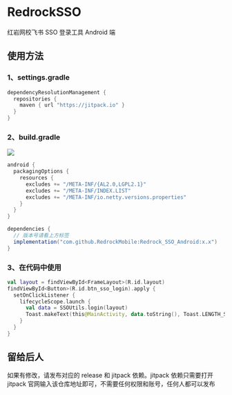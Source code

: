 # RedrockSSO
 红岩网校飞书 SSO 登录工具 Android 端
 
## 使用方法
### 1、settings.gradle
```groovy
dependencyResolutionManagement {
  repositories {
    maven { url "https://jitpack.io" }
  }
}
```

### 2、build.gradle
[![](https://jitpack.io/v/RedrockMobile/Redrock_SSO_Android.svg)](https://jitpack.io/#RedrockMobile/Redrock_SSO_Android)
```groovy
android {
  packagingOptions {
    resources {
      excludes += "/META-INF/{AL2.0,LGPL2.1}"
      excludes += "/META-INF/INDEX.LIST"
      excludes += "/META-INF/io.netty.versions.properties"
    }
  }
}

dependencies {
  // 版本号请看上方标签
  implementation("com.github.RedrockMobile:Redrock_SSO_Android:x.x")
}
```

### 3、在代码中使用
```kotlin
val layout = findViewById<FrameLayout>(R.id.layout)
findViewById<Button>(R.id.btn_sso_login).apply {
  setOnClickListener {
    lifecycleScope.launch {
      val data = SSOUtils.login(layout)
      Toast.makeText(this@MainActivity, data.toString(), Toast.LENGTH_SHORT).show()
    }
  }
}
```

## 留给后人
如果有修改，请发布对应的 release 和 jitpack 依赖。jitpack 依赖只需要打开 jitpack 官网输入该仓库地址即可，不需要任何权限和账号，任何人都可以发布